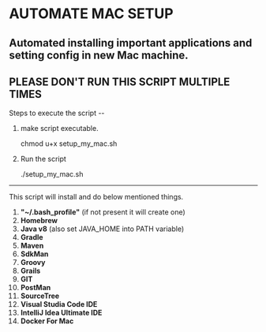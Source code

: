 # AUTOMATE MAC SETUP
Automated installing important applications and setting config in new Mac machine.
--------
PLEASE DON'T RUN THIS SCRIPT MULTIPLE TIMES
--------

Steps to execute the script --

1. make script executable.

    chmod u+x setup_my_mac.sh

2. Run the script

    ./setup_my_mac.sh
-------
This script will install and do below mentioned things.

1. **"~/.bash_profile"** (if not present it will create one) 
2. **Homebrew** 
3. **Java v8** (also set JAVA_HOME into PATH variable)
4. **Gradle** 
5. **Maven** 
6. **SdkMan**
7. **Groovy**
8. **Grails**
9. **GIT**
10. **PostMan**
11. **SourceTree**
12. **Visual Studia Code IDE**
13. **IntelliJ Idea Ultimate IDE**
14. **Docker For Mac**